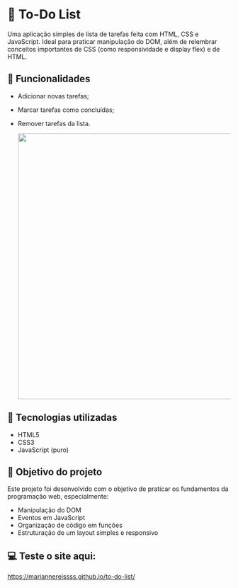 # 📝 To-Do List

Uma aplicação simples de lista de tarefas feita com HTML, CSS e JavaScript. Ideal para praticar manipulação do DOM, além de relembrar conceitos importantes de CSS (como responsividade e display flex) e de HTML. 

## 🚀 Funcionalidades

- Adicionar novas tarefas;
- Marcar tarefas como concluídas;
- Remover tarefas da lista.

  <img src="assets/imagens/Imagem do WhatsApp de 2025-07-17 à(s) 22.39.41_ffcc769b.jpg" width = 600>


## 🧰 Tecnologias utilizadas

- HTML5
- CSS3
- JavaScript (puro)

## 🎯 Objetivo do projeto

Este projeto foi desenvolvido com o objetivo de praticar os fundamentos da programação web, especialmente:

- Manipulação do DOM
- Eventos em JavaScript
- Organização de código em funções
- Estruturação de um layout simples e responsivo

## 💻 Teste o site aqui:

https://mariannereissss.github.io/to-do-list/







